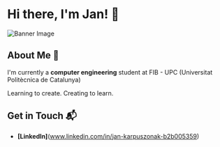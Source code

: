 # Hi there, I'm Jan! 👋

![Banner Image]()

## About Me 📝

I'm currently a **computer engineering** student at FIB - UPC (Universitat Politècnica de Catalunya)

Learning to create. Creating to learn.

## Get in Touch 📬

- **[LinkedIn]**(www.linkedin.com/in/jan-karpuszonak-b2b005359)
<!--
**jankarpuszonak/jankarpuszonak** is a ✨ _special_ ✨ repository because its `README.md` (this file) appears on your GitHub profile.

Here are some ideas to get you started:

- 🔭 I’m currently working on ...
- 🌱 I’m currently learning ...
- 👯 I’m looking to collaborate on ...
- 🤔 I’m looking for help with ...
- 💬 Ask me about ...
- 📫 How to reach me: ...
- 😄 Pronouns: ...
- ⚡ Fun fact: ...
-->
